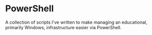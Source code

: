 # PowerShell
A collection of scripts I've written to make managing an educational, primarily Windows, infrastructure easier via PowerShell.
